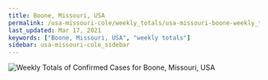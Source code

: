 ```yaml
---
title: Boone, Missouri, USA
permalink: /usa-missouri-cole/weekly_totals/usa-missouri-boone-weekly_totals.html
last_updated: Mar 17, 2021
keywords: ["Boone, Missouri, USA", "weekly totals"]
sidebar: usa-missouri-cole_sidebar
---
```


![Weekly Totals of Confirmed Cases for Boone, Missouri, USA](/covid_tracker/images/graphs/usa-missouri-boone-weekly_totals_graph.png)
